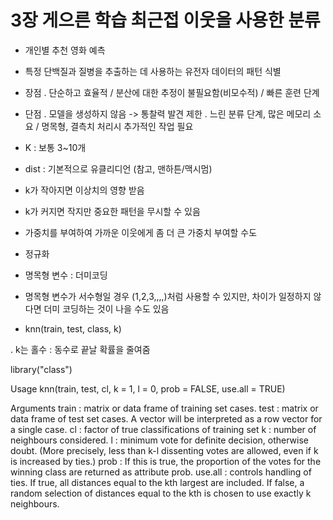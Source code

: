 # 3장 게으른 학습 최근접 이웃을 사용한 분류

 - 개인별 추천 영화 예측
 - 특정 단백질과 질병을 추출하는 데 사용하는 유전자 데이터의 패턴 식별

 - 장점
  . 단순하고 효율적 / 분산에 대한 추정이 불필요함(비모수적) / 빠른 훈련 단계
 - 단점
  . 모델을 생성하지 않음 -> 통찰력 발견 제한
  . 느린 분류 단계, 많은 메모리 소요 / 명목형, 결측치 처리시 추가적인 작업 필요

 - K : 보통 3~10개
 - dist : 기본적으로 유클리디언  (참고, 맨하튼/맥시멈)
 
 - k가 작아지면 이상치의 영향 받음
 - k가 커지면 작지만 중요한 패턴을 무시할 수 있음

 - 가중치를 부여하여 가까운 이웃에게 좀 더 큰 가중치 부여할 수도

 - 정규화

 - 명목형 변수 : 더미코딩
 - 명목형 변수가 서수형일 경우 (1,2,3,,,,)처럼 사용할 수 있지만, 차이가 일정하지 않다면 더미 코딩하는 것이 나을 수도 있음

 - knn(train, test, class, k)

  . k는 홀수 : 동수로 끝날 확률을 줄여줌


library("class")

Usage
knn(train, test, cl, k = 1, l = 0, prob = FALSE, use.all = TRUE)

Arguments
train : matrix or data frame of training set cases.
test : matrix or data frame of test set cases. A vector will be interpreted as a row vector for a single case.
cl : factor of true classifications of training set
k : number of neighbours considered.
l : minimum vote for definite decision, otherwise doubt. (More precisely, less than k-l dissenting votes are allowed, even if k is increased by ties.)
prob : If this is true, the proportion of the votes for the winning class are returned as attribute prob.
use.all : controls handling of ties. If true, all distances equal to the kth largest are included. If false, a random selection of distances equal to the kth is chosen to use exactly k neighbours.

